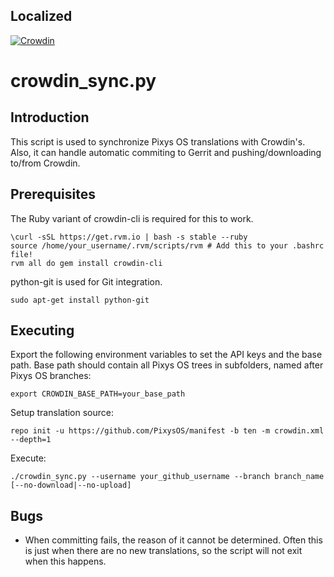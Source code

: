Localized
----------
[![Crowdin](https://badges.crowdin.net/pixysos/localized.svg)](https://crowdin.com/project/pixysos)



crowdin_sync.py
==================

Introduction
------------
This script is used to synchronize Pixys OS translations with Crowdin's. Also, it can handle
automatic commiting to Gerrit and pushing/downloading to/from Crowdin.

Prerequisites
-------------
The Ruby variant of crowdin-cli is required for this to work.

    \curl -sSL https://get.rvm.io | bash -s stable --ruby
    source /home/your_username/.rvm/scripts/rvm # Add this to your .bashrc file!
    rvm all do gem install crowdin-cli

python-git is used for Git integration.

    sudo apt-get install python-git

Executing
---------
Export the following environment variables to set the API keys and the base path.
Base path should contain all Pixys OS trees in subfolders, named after Pixys OS branches:

    export CROWDIN_BASE_PATH=your_base_path

Setup translation source:

    repo init -u https://github.com/PixysOS/manifest -b ten -m crowdin.xml --depth=1

Execute:

    ./crowdin_sync.py --username your_github_username --branch branch_name [--no-download|--no-upload]

Bugs
----
 - When committing fails, the reason of it cannot be determined. Often this is just when there
   are no new translations, so the script will not exit when this happens.
   
